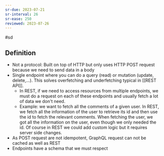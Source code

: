 ```yaml
---
sr-due: 2023-07-21
sr-interval: 26
sr-ease: 250
reviewed: 2023-07-26
---
```


#sd

## Definition

- Not a protocol: Built on top of HTTP but only uses HTTP POST request because we need to send data in a body
- Single endpoint where you can do a query (read) or mutation (update, delete,...). This solves overfetching and underfetching typical in [[REST API]].
  - In REST, if we need to access resources from multiple endpoints, we must do a request on each of these endpoints and usually fetch a lot of data we don't need.
  - Example: we want to fetch all the comments of a given user. In REST, we fetch all the information of the user to retrieve its id and then use the id to fetch the relevant comments. When fetching the user, we got all the information on the user, even though we only needed the id. Of course in REST we could add custom logic but it requires server side changes.
- As POST request are not idempotent, GraphQL request can not be cached as well as REST
- Endpoints have a schema that we must respect
